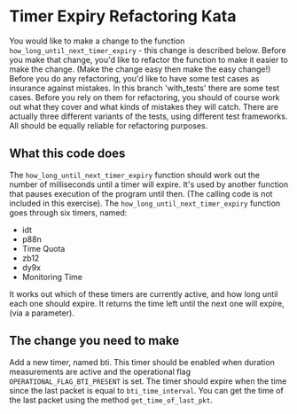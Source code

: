 Timer Expiry Refactoring Kata
=============================

You would like to make a change to the function `how_long_until_next_timer_expiry` - this change is described below. 
Before you make that change, you'd like to refactor the function to make it easier to make the change. (Make the change easy then make the easy change!) 
Before you do any refactoring, you'd like to have some test cases as insurance against mistakes. In this branch 'with_tests' there are some test cases. 
Before you rely on them for refactoring, you should of course work out what they cover and what kinds of mistakes they will catch.
There are actually three different variants of the tests, using different test frameworks. All should be equally reliable for refactoring purposes.

What this code does
-------------------

The `how_long_until_next_timer_expiry` function should work out the number of milliseconds until a timer will expire. It's used by another function that pauses execution of the program until then. (The calling code is not included in this exercise). The `how_long_until_next_timer_expiry` function goes through six timers, named:

- idt
- p88n
- Time Quota
- zb12
- dy9x
- Monitoring Time

It works out which of these timers are currently active, and how long until each one should expire. It returns the time left until the next one will expire, (via a parameter).


The change you need to make
---------------------------

Add a new timer, named bti. This timer should be enabled when duration measurements are active and the operational flag `OPERATIONAL_FLAG_BTI_PRESENT` is set. The timer should expire when the time since the last packet is equal to `bti_time_interval`. You can get the time of the last packet using the method `get_time_of_last_pkt`.

